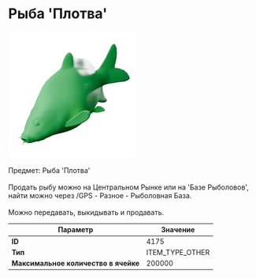 # Рыба 'Плотва'

![Item Image](../img/4175.webp?raw=true)

Предмет: Рыба 'Плотва'<br><br>Продать рыбу можно на Центральном Рынке или на 'Базе Рыболовов', <br>найти можно через /GPS - Разное - Рыболовная База.<br><br>Можно передавать, выкидывать и продавать.


| Параметр | Значение |
|----------|----------|
| **ID** | 4175 |
| **Тип** | ITEM_TYPE_OTHER |
| **Максимальное количество в ячейке** | 200000 |

